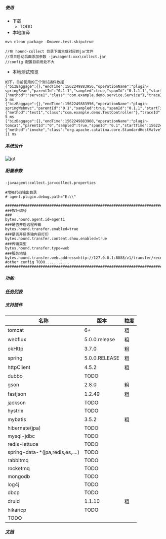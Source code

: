 ##### 使用
* 下载
   * TODO
* 本地编译
```
mvn clean package -Dmaven.test.skip=true

//在 hound-collect 目录下面生成对应的jar文件
//项目启动后面添加参数 -javaagent:xxx\collect.jar
//config 配置目前用处不大

```
* 本地测试预览
```$xslt
如下，目前使用的三个测试插件数据
{"bizBaggage":{},"endTime":1562249883956,"operationName":"plugin-springBean","parentId":"0.1.1","sampled":true,"spanId":"0.1.1.1","startTime":1562249883951,"sysBaggage":{"method":"servce1","class":"com.example.demo.service.Service"},"traceId":"c0a89a011562249883949100217996"}  5 ms
{"bizBaggage":{},"endTime":1562249883956,"operationName":"plugin-springWebmvc","parentId":"0.1","sampled":true,"spanId":"0.1.1","startTime":1562249883951,"sysBaggage":{"method":"test1","class":"com.example.demo.TestController"},"traceId":"c0a89a011562249883949100217996"}  5 ms
{"bizBaggage":{},"endTime":1562249883960,"operationName":"plugin-tomcat","parentId":"0","sampled":true,"spanId":"0.1","startTime":1562249883949,"sysBaggage":{"method":"invoke","class":"org.apache.catalina.core.StandardHostValve"},"traceId":"c0a89a011562249883949100217996"}  11 ms

```
##### 系统设计
![jgt](https://github.com/bytes1024/files/blob/master/hound/images/jgt.png)

##### 配置参数
`-javaagent:collect.jar=collect.properties`
```
#增强代码输出目录
# agent.plugin.debug.path="E:\\" 

##########################################################################
###探针编号
###
bytes.hound.agent.id=agent1
###是否开启远程传输
bytes.hound.transfer.enabled=true
###是否开启传输内容打印
bytes.hound.transfer.content.show.enabled=true
###传输类型
bytes.hound.transfer.type=web
###服务地址
bytes.hound.transfer.web.address=http://127.0.0.1:8888/v1/transfer/receive
#other config TODO...........
###########################################################################

```

##### 功能
##### [任务列表](https://github.com/bytes1024/hound/wiki/%E5%BC%80%E5%8F%91%E4%BB%BB%E5%8A%A1%E5%88%97%E8%A1%A8)
##### 支持插件
名称|版本|粒度
|---|---|---|
|tomcat|6+|粗|
|webflux|5.0.0.release|粗|
|okHttp|3.7.0|粗
|spring|5.0.0.RELEASE|粗
|httpClient|4.5.2|粗
|dubbo|TODO|
|gson|2.8.0|粗
|fastjson|1.2.49|粗
|jackson|TODO
|hystrix|TODO
|mybatis|3.5.2|粗
|hibernate(jpa)|TODO
|mysql-jdbc|TODO
|redis-lettuce|TODO
|spring-data-*(jpa,redis,es,....)|TODO
|rabbitmq|TODO
|rocketmq|TODO
|mongodb|TODO
|log4j|TODO
|dbcp|TODO
|druid|1.1.10|粗
|hikaricp|TODO
|TODO
##### [文档](https://github.com/bytes1024/hound/wiki)
